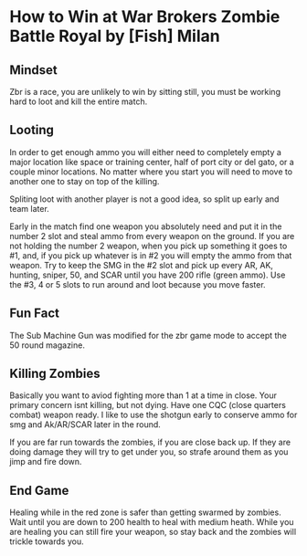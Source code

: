 # How to Win at War Brokers Zombie Battle Royal by [Fish] Milan

## Mindset 

Zbr is a race, you are unlikely to win by sitting still, you must be working hard to loot and kill the entire match.

## Looting

In order to get enough ammo you will either need to completely empty a major location like space or training center, half of port city or del gato, or a couple minor locations. No matter where you start you will need to move to another one to stay on top of the killing.

Spliting loot with another player is not a good idea, so split up early and team later.

Early in the match find one weapon you absolutely need and put it in the number 2 slot and steal ammo from every weapon on the ground. If you are not holding the number 2 weapon, when you pick up something it goes to #1, and, if you pick up whatever is in #2 you will empty the ammo from that weapon. Try to keep the SMG in the #2 slot and pick up every AR, AK, hunting, sniper, 50, and SCAR until you have 200 rifle (green ammo). Use the #3, 4 or 5 slots to run around and loot because you move faster.

## Fun Fact

The Sub Machine Gun was modified for the zbr game mode to accept the 50 round magazine.

## Killing Zombies

Basically you want to aviod fighting more than 1 at a time in close. Your primary concern isnt killing, but not dying. Have one CQC (close quarters combat) weapon ready. I like to use the shotgun early to conserve ammo for smg and Ak/AR/SCAR later in the round. 

If you are far run towards the zombies, if you are close back up. If they are doing damage they will try to get under you, so strafe around them as you jimp and fire down.

## End Game

Healing while in the red zone is safer than getting swarmed by zombies. Wait until you are down to 200 health to heal with medium heath. While you are healing you can still fire your weapon, so stay back and the zombies will trickle towards you.
